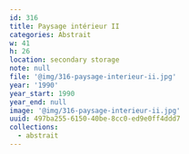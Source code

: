 ```yaml
---
id: 316
title: Paysage intérieur II
categories: Abstrait
w: 41
h: 26
location: secondary storage
note: null
file: '@img/316-paysage-interieur-ii.jpg'
year: '1990'
year_start: 1990
year_end: null
image: '@img/316-paysage-interieur-ii.jpg'
uuid: 497ba255-6150-40be-8cc0-ed9e0ff4ddd7
collections:
  - abstrait
---
```


